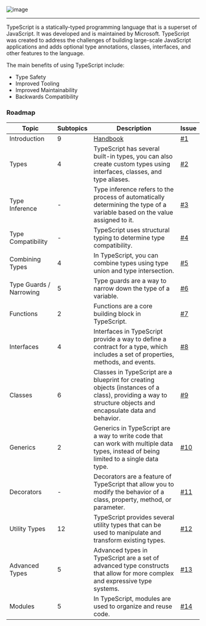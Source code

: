![image](https://github.com/wesleydmscn-docs/typescript-roadmap/assets/124368605/31ba48c7-5e3d-4101-8e47-14277aef05dd)

---

TypeScript is a statically-typed programming language that is a superset of JavaScript.
It was developed and is maintained by Microsoft. TypeScript was created to address the challenges
of building large-scale JavaScript applications and adds optional type annotations, classes,
interfaces, and other features to the language.

The main benefits of using TypeScript include:

- Type Safety
- Improved Tooling
- Improved Maintainability
- Backwards Compatibility

### Roadmap

| Topic                   | Subtopics | Description                                                                                                                                                | Issue   |
| ----------------------- | --------- | ---------------------------------------------------------------------------------------------------------------------------------------------------------- | ------- |
| Introduction            | 9         | [Handbook](https://www.typescriptlang.org/docs/handbook/)                                                                                                  | [#1]()  |
| Types                   | 4         | TypeScript has several built-in types, you can also create custom types using interfaces, classes, and type aliases.                                       | [#2]()  |
| Type Inference          | -         | Type inference refers to the process of automatically determining the type of a variable based on the value assigned to it.                                | [#3]()  |
| Type Compatibility      | -         | TypeScript uses structural typing to determine type compatibility.                                                                                         | [#4]()  |
| Combining Types         | 4         | In TypeScript, you can combine types using type union and type intersection.                                                                               | [#5]()  |
| Type Guards / Narrowing | 5         | Type guards are a way to narrow down the type of a variable.                                                                                               | [#6]()  |
| Functions               | 2         | Functions are a core building block in TypeScript.                                                                                                         | [#7]()  |
| Interfaces              | 4         | Interfaces in TypeScript provide a way to define a contract for a type, which includes a set of properties, methods, and events.                           | [#8]()  |
| Classes                 | 6         | Classes in TypeScript are a blueprint for creating objects (instances of a class), providing a way to structure objects and encapsulate data and behavior. | [#9]()  |
| Generics                | 2         | Generics in TypeScript are a way to write code that can work with multiple data types, instead of being limited to a single data type.                     | [#10]() |
| Decorators              | -         | Decorators are a feature of TypeScript that allow you to modify the behavior of a class, property, method, or parameter.                                   | [#11]() |
| Utility Types           | 12        | TypeScript provides several utility types that can be used to manipulate and transform existing types.                                                     | [#12]() |
| Advanced Types          | 5         | Advanced types in TypeScript are a set of advanced type constructs that allow for more complex and expressive type systems.                                | [#13]() |
| Modules                 | 5         | In TypeScript, modules are used to organize and reuse code.                                                                                                | [#14]() |
